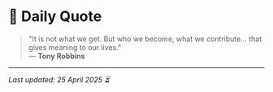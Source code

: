# 📜 Daily Quote

> "It is not what we get. But who we become, what we contribute... that gives meaning to our lives."  
> — **Tony Robbins**

---

_Last updated: 25 April 2025 ⏳_
